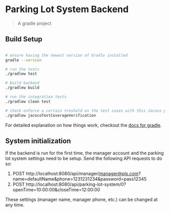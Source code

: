 # Parking Lot System Backend

> A gradle project

## Build Setup

``` bash

# ensure having the newest version of Gradle installed
gradle --version

# run the tests
./gradlew test

# build backend
./gradlew build

# run the integration tests
./gradlew clean test

# check enforce a certain treshold on the test cases with this Jacoco plugin
./gradlew jacocoTestCoverageVerification

```

For detailed explanation on how things work, checkout the [docs for gradle](https://docs.gradle.org/current/userguide/command_line_interface.html).

## System initialization
If the backend is run for the first time, the manager account and the parking lot system settings need to be setup. Send the following API requests to do so:

1. POST http://localhost:8080/api/manager/manager@pls.com?name=defaultName&phone=1231231234&password=pass12345
2. POST http://localhost:8080/api/parking-lot-system/0?openTime=10:00:00&closeTime=12:00:00

These settings (manager name, manager phone, etc.) can be changed at any time.
